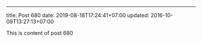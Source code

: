 ---
title: Post 680
date: 2019-08-18T17:24:41+07:00
updated: 2016-10-09T13:27:13+07:00

This is content of post 680
